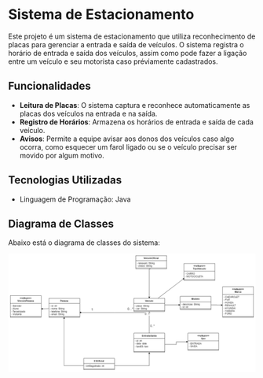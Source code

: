 # Sistema de Estacionamento

Este projeto é um sistema de estacionamento que utiliza reconhecimento de placas para gerenciar a entrada e saída de veículos. O sistema registra o horário de entrada e saída dos veículos, assim como pode fazer a ligação entre um veículo e seu motorista caso préviamente cadastrados.

## Funcionalidades

- **Leitura de Placas**: O sistema captura e reconhece automaticamente as placas dos veículos na entrada e na saída.
- **Registro de Horários**: Armazena os horários de entrada e saída de cada veículo.
- **Avisos**: Permite a equipe avisar aos donos dos veículos caso algo ocorra, como esquecer um farol ligado ou se o veículo precisar ser movido por algum motivo.

## Tecnologias Utilizadas

- Linguagem de Programação: Java


## Diagrama de Classes

Abaixo está o diagrama de classes do sistema:

![Diagrama de Classes](https://github.com/WagnerSB/SistemaEstacionamentoIFSul/blob/main/images/Diagrama%20de%20Classes.png?raw=true)
